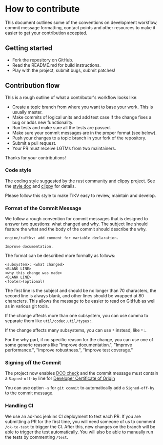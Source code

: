 # How to contribute

This document outlines some of the conventions on development workflow, commit message formatting, contact points and other
resources to make it easier to get your contribution accepted.

## Getting started

- Fork the repository on GitHub.
- Read the README.md for build instructions.
- Play with the project, submit bugs, submit patches!

## Contribution flow

This is a rough outline of what a contributor's workflow looks like:

- Create a topic branch from where you want to base your work. This is usually master.
- Make commits of logical units and add test case if the change fixes a bug or adds new functionality.
- Run tests and make sure all the tests are passed.
- Make sure your commit messages are in the proper format (see below).
- Push your changes to a topic branch in your fork of the repository.
- Submit a pull request.
- Your PR must receive LGTMs from two maintainers.

Thanks for your contributions!

### Code style

The coding style suggested by the rust community and clippy project. See the [style doc](https://aturon.github.io/README.html) and [clippy](https://github.com/Manishearth/rust-clippy) for details.

Please follow this style to make TiKV easy to review, maintain and develop.

### Format of the Commit Message

We follow a rough convention for commit messages that is designed to answer two
questions: what changed and why. The subject line should feature the what and
the body of the commit should describe the why.

```
engine/raftkv: add comment for variable declaration.

Improve documentation.
```

The format can be described more formally as follows:

```
<subsystem>: <what changed>
<BLANK LINE>
<why this change was made>
<BLANK LINE>
<footer>(optional)
```

The first line is the subject and should be no longer than 70 characters, the
second line is always blank, and other lines should be wrapped at 80 characters.
This allows the message to be easier to read on GitHub as well as in various
git tools.

If the change affects more than one subsystem, you can use comma to separate them like `util/codec,util/types:`.

If the change affects many subsystems, you can use ```*``` instead, like ```*:```.

For the why part, if no specific reason for the change,
you can use one of some generic reasons like "Improve documentation.",
"Improve performance.", "Improve robustness.", "Improve test coverage."

### Signing off the Commit

The project now enables [DCO check](https://github.com/probot/dco#how-it-works) and the commit message must contain a `Signed-off-by` line for [Developer Certificate of Origin](https://developercertificate.org/)

You can use option `-s` for `git commit` to automatically add a `Signed-off-by` to the commit message. 

### Handling CI

We use an ad-hoc jenkins CI deployment to test each PR. If you are submitting a
PR for the first time, you will need someone of us to comment `/ok-to-test` to
trigger the CI. After this, new changes on the branch will be able to trigger
the test automatically. You will also be able to manually run the tests by commenting
`/test`.

